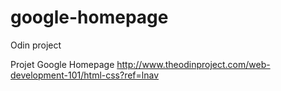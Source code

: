 # google-homepage
Odin project

Projet Google Homepage
http://www.theodinproject.com/web-development-101/html-css?ref=lnav
